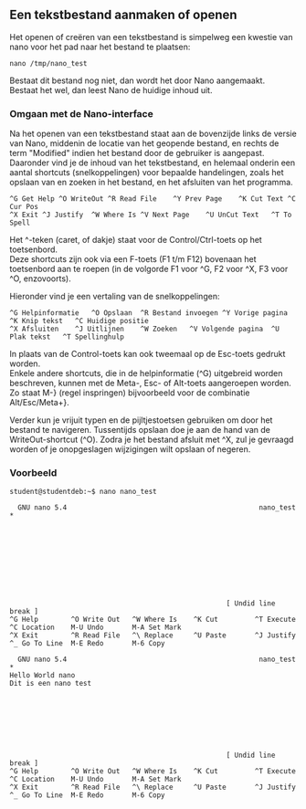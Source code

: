 ## Een tekstbestand aanmaken of openen

Het openen of creëren van een tekstbestand is simpelweg een kwestie van nano voor het pad naar het bestand te plaatsen:

~~~
nano /tmp/nano_test
~~~

Bestaat dit bestand nog niet, dan wordt het door Nano aangemaakt.  
Bestaat het wel, dan leest Nano de huidige inhoud uit.

### Omgaan met de Nano-interface

Na het openen van een tekstbestand staat aan de bovenzijde links de versie van Nano, middenin de locatie van het geopende bestand, en rechts de term "Modified" indien het bestand door de gebruiker is aangepast. Daaronder vind je de inhoud van het tekstbestand, en helemaal onderin een aantal shortcuts (snelkoppelingen) voor bepaalde handelingen, zoals het opslaan van en zoeken in het bestand, en het afsluiten van het programma.

~~~
^G Get Help	^O WriteOut	^R Read File	^Y Prev Page	^K Cut Text	^C Cur Pos
^X Exit	^J Justify	^W Where Is	^V Next Page	^U UnCut Text	^T To Spell
~~~

Het ^-teken (caret, of dakje) staat voor de Control/Ctrl-toets op het toetsenbord.  
Deze shortcuts zijn ook via een F-toets (F1 t/m F12) bovenaan het toetsenbord aan te roepen (in de volgorde F1 voor ^G, F2 voor ^X, F3 voor ^O, enzovoorts).  

Hieronder vind je een vertaling van de snelkoppelingen:

~~~
^G Helpinformatie	^O Opslaan	^R Bestand invoegen	^Y Vorige pagina	^K Knip tekst	^C Huidige positie
^X Afsluiten	^J Uitlijnen	^W Zoeken	^V Volgende pagina	^U Plak tekst	^T Spellinghulp
~~~

In plaats van de Control-toets kan ook tweemaal op de Esc-toets gedrukt worden.  
Enkele andere shortcuts, die in de helpinformatie (^G) uitgebreid worden beschreven, kunnen met de Meta-, Esc- of Alt-toets aangeroepen worden. Zo staat M-} (regel inspringen) bijvoorbeeld voor de combinatie Alt/Esc/Meta+}.

Verder kun je vrijuit typen en de pijltjestoetsen gebruiken om door het bestand te navigeren. Tussentijds opslaan doe je aan de hand van de WriteOut-shortcut (^O). Zodra je het bestand afsluit met ^X, zul je gevraagd worden of je onopgeslagen wijzigingen wilt opslaan of negeren.


### Voorbeeld

~~~
student@studentdeb:~$ nano nano_test
~~~

~~~
  GNU nano 5.4                                               nano_test *                                                      










                                                     [ Undid line break ]
^G Help        ^O Write Out   ^W Where Is    ^K Cut         ^T Execute     ^C Location    M-U Undo       M-A Set Mark
^X Exit        ^R Read File   ^\ Replace     ^U Paste       ^J Justify     ^_ Go To Line  M-E Redo       M-6 Copy

~~~


~~~
  GNU nano 5.4                                               nano_test *                                                      
Hello World nano
Dit is een nano test








                                                     [ Undid line break ]
^G Help        ^O Write Out   ^W Where Is    ^K Cut         ^T Execute     ^C Location    M-U Undo       M-A Set Mark
^X Exit        ^R Read File   ^\ Replace     ^U Paste       ^J Justify     ^_ Go To Line  M-E Redo       M-6 Copy

~~~


